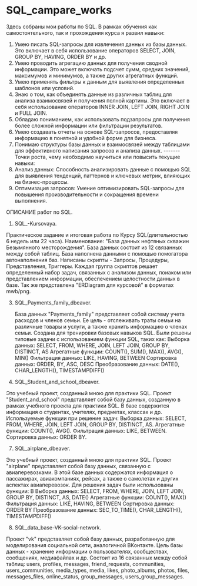 # SQL_campare_works
Здесь собраны мои работы по SQL. В рамках обучения как самостоятельного, так и прохождения курса я развил навыки:
1. Умею писать SQL-запросы для извлечения данных из базы данных. Это включает в себя использование операторов SELECT, JOIN, GROUP BY, HAVING, ORDER BY и др.
2. Умею проводить агрегацию данных для получения сводной информации. Это может включать подсчет сумм, средних значений, максимумов и минимумов, а также других агрегатных функций.
3. Умею применять фильтры к данным для выявления определенных шаблонов или условий.
4. Знаю о том, как объединять данные из различных таблиц для анализа взаимосвязей и получения полной картины. Это включает в себя использование операторов INNER JOIN, LEFT JOIN, RIGHT JOIN и FULL JOIN.
5. Обладаю пониманием, как использовать подзапросы для получения более сложной информации или фильтрации результатов.
6. Умею создавать отчеты на основе SQL-запросов, предоставляя информацию в понятной и удобной форме для бизнеса.
7. Понимаю структуры базы данных и взаимосвязей между таблицами для эффективного написания запросов и анализа данных.
-------Точки роста, чему необходимо научиться или повысить текущие навыки:
8. Анализ данных: Способность анализировать данные с помощью SQL для выявления тенденций, паттернов и ключевых метрик, влияющих на бизнес-процессы.
9. Оптимизация запросов: Умение оптимизировать SQL-запросы для повышения производительности и сокращения времени выполнения.


ОПИСАНИЕ работ по SQL.
1. SQL_-Kursovaya.

  Практическое задание и итоговая работа по Курсу SQL(длительностью 6 недель или 22 часа).
  Наименование: "База данных нефтяных скважин Безымянного месторождения".
  База данных состоит из 12 связанных между собой таблиц.
  База наполнена данными с помощью помогатора автонаполнения баз.
  Написаны скрипты - Запросы, Процедуры, Представления, Триггеры.
  Каждая группа скриптов решает определенный набор задач, связанных с анализом данных, поиаком или представлением информации, обеспечением целостности данных в базе.
  Так же представлена "ERDiagram для курсовой" в форматах mwb/png.

3. SQL_Payments_family_dbeaver.

   База данных "Payments_family" представляет собой систему учета расходов и членов семьи.
   Ее цель - отслеживать траты семьи на различные товары и услуги, а также хранить информацию о членах семьи.
   Создана для тренировки базовых навыков SQL. Были решены типовые задачи с использованием функции SQL, таких как:
Выборка данных: SELECT, FROM, WHERE, JOIN, LEFT JOIN, GROUP BY, DISTINCT, AS
Агрегатные функции: COUNT(), SUM(), MAX(), AVG(), MIN()
Фильтрация данных: LIKE, HAVING, BETWEEN
Сортировка данных: ORDER, BY, ASC, DESC
Преобразование данных: DATE(), CHAR_LENGTH(), TIMESTAMPDIFF()

5. SQL_Student_and_school_dbeaver.

  Это учебный проект, созданный мною для практики SQL. Проект "Student_and_school" представляет собой базу данных, созданную в рамках учебного проекта для практики SQL. В базе содержится информация о студентах, учителях, предметах, классах и др.
  Используемые функции при решение задач:
Выборка данных: SELECT, FROM, WHERE, JOIN, LEFT JOIN, GROUP BY, DISTINCT, AS.
Агрегатные функции: COUNT(), AVG().
Фильтрация данных: LIKE, BETWEEN.
Сортировка данных: ORDER BY.

7. SQL_airplane_dbeaver.
 
  Это учебный проект, созданный мною для практики SQL.
  Проект "airplane" представляет собой базу данных, связанную с авиаперевозками. В этой базе данных содержатся информация о пассажирах, авиакомпаниях, рейсах, а также о самолетах и других аспектах авиаперевозок.
  Для решения задач были использованы функции: В
Выборка данных: SELECT, FROM, WHERE, JOIN, LEFT JOIN, GROUP BY, DISTINCT, AS, DATE()
Агрегатные функции: COUNT(), MAX()
Фильтрация данных: LIKE, HAVING, BETWEEN
Сортировка данных: ORDER BY
Преобразование данных: SEC_TO_TIME(), CHAR_LENGTH(), TIMESTAMPDIFF()

8. SQL_data_base-VK-social-network.

Проект "vk" представляет собой базу данных, разработанную для моделирования социальной сети, аналогичной ВКонтакте.
Цель базы данных - хранение информации о пользователях, сообществах, сообщениях, медиафайлах и др.
Состоит из 16 связанных между собой таблиц: users, profiles, messages, friend_requests, communities, users_communities, media_types, media, likes, photo_albums, photos, files, messages_files, online_status, group_messages, users_group_messages.

